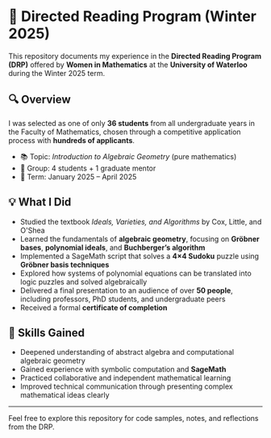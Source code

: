 # 📘 Directed Reading Program (Winter 2025)

This repository documents my experience in the **Directed Reading Program (DRP)** offered by **Women in Mathematics** at the **University of Waterloo** during the Winter 2025 term.

## 🔍 Overview

I was selected as one of only **36 students** from all undergraduate years in the Faculty of Mathematics, chosen through a competitive application process with **hundreds of applicants**.

- 📚 Topic: *Introduction to Algebraic Geometry* (pure mathematics)
- 👥 Group: 4 students + 1 graduate mentor
- 📆 Term: January 2025 – April 2025

## 💡 What I Did

- Studied the textbook *Ideals, Varieties, and Algorithms* by Cox, Little, and O'Shea  
- Learned the fundamentals of **algebraic geometry**, focusing on **Gröbner bases**, **polynomial ideals**, and **Buchberger’s algorithm**
- Implemented a SageMath script that solves a **4×4 Sudoku** puzzle using **Gröbner basis techniques**
- Explored how systems of polynomial equations can be translated into logic puzzles and solved algebraically
- Delivered a final presentation to an audience of over **50 people**, including professors, PhD students, and undergraduate peers  
- Received a formal **certificate of completion**

## 🧠 Skills Gained

- Deepened understanding of abstract algebra and computational algebraic geometry  
- Gained experience with symbolic computation and **SageMath**  
- Practiced collaborative and independent mathematical learning  
- Improved technical communication through presenting complex mathematical ideas clearly

---

Feel free to explore this repository for code samples, notes, and reflections from the DRP.
